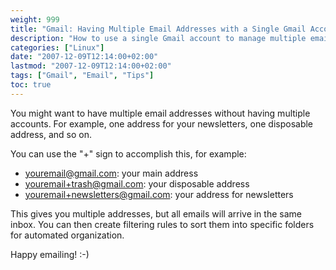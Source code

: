 ```yaml
---
weight: 999
title: "Gmail: Having Multiple Email Addresses with a Single Gmail Account"
description: "How to use a single Gmail account to manage multiple email aliases using the plus sign technique"
categories: ["Linux"]
date: "2007-12-09T12:14:00+02:00"
lastmod: "2007-12-09T12:14:00+02:00"
tags: ["Gmail", "Email", "Tips"]
toc: true
---
```


You might want to have multiple email addresses without having multiple accounts. For example, one address for your newsletters, one disposable address, and so on.

You can use the "+" sign to accomplish this, for example:

- youremail@gmail.com: your main address
- youremail+trash@gmail.com: your disposable address
- youremail+newsletters@gmail.com: your address for newsletters

This gives you multiple addresses, but all emails will arrive in the same inbox. You can then create filtering rules to sort them into specific folders for automated organization.

Happy emailing! :-)
